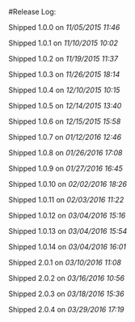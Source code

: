 #Release Log:

Shipped 1.0.0 on _11/05/2015 11:46_

Shipped 1.0.1 on _11/10/2015 10:02_

Shipped 1.0.2 on _11/19/2015 11:37_

Shipped 1.0.3 on _11/26/2015 18:14_

Shipped 1.0.4 on _12/10/2015 10:15_

Shipped 1.0.5 on _12/14/2015 13:40_

Shipped 1.0.6 on _12/15/2015 15:58_

Shipped 1.0.7 on _01/12/2016 12:46_

Shipped 1.0.8 on _01/26/2016 17:08_

Shipped 1.0.9 on _01/27/2016 16:45_

Shipped 1.0.10 on _02/02/2016 18:26_

Shipped 1.0.11 on _02/03/2016 11:22_

Shipped 1.0.12 on _03/04/2016 15:16_

Shipped 1.0.13 on _03/04/2016 15:54_

Shipped 1.0.14 on _03/04/2016 16:01_

Shipped 2.0.1 on _03/10/2016 11:08_

Shipped 2.0.2 on _03/16/2016 10:56_

Shipped 2.0.3 on _03/18/2016 15:36_

Shipped 2.0.4 on _03/29/2016 17:19_
